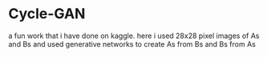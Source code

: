 # Cycle-GAN
a fun work that i have done on kaggle. here i used 28x28 pixel images of As and Bs and used generative networks to create As from Bs and Bs from As
